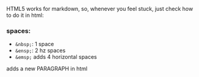 HTML5 works  for markdown, so, whenever you feel stuck, just  check how to do it in html:

### spaces:  
* `&nbsp;`: 1 space  
* `&ensp;`: 2 hz spaces  
* `&emsp;`  adds 4 horizontal spaces  


<p>adds a new PARAGRAPH in html</p>
